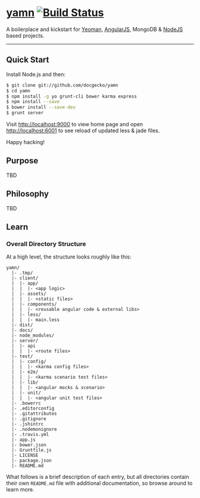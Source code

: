 # [yamn](https://github.com/docgecko/yamn) [![Build Status](https://travis-ci.org/docgecko/yamn.png?branch=master)](https://travis-ci.org/docgecko/yamn)

A boilerplace and kickstart for [Yeoman](http://yeoman.io), [AngularJS](http://angularjs.org), MongoDB & [NodeJS](http://nodejs.org) based projects.

***

## Quick Start

Install Node.js and then:

```sh
$ git clone git://github.com/docgecko/yamn
$ cd yamn
$ npm install -g yo grunt-cli bower karma express
$ npm install --save
$ bower install --save-dev
$ grunt server
```

Visit [http://localhost:9000](http://localhost:9000) to view home page and open [http://localhost:6001](http://localhost:6001) to see reload of updated less & jade files.

Happy hacking!

## Purpose

TBD

## Philosophy

TBD
## Learn

### Overall Directory Structure

At a high level, the structure looks roughly like this:

```
yamn/
  |- .tmp/
  |- client/
  |  |- app/
  |  |  |- <app logic>
  |  |- assets/
  |  |  |- <static files>
  |  |- components/
  |  |  |- <reusable angular code & external libs>
  |  |- less/
  |  |  |- main.less
  |- dist/
  |- docs/
  |- node_modules/
  |- server/
  |  |- api
  |  |  |- <route files>
  |- test/
  |  |- config/
  |  |  |- <karma config files>
  |  |- e2e/
  |  |  |- <karma scenario test files>
  |  |- lib/
  |  |  |- <angular mocks & scenario>
  |  |- unit/
  |  |  |- <angular unit test files>
  |- .bowerrc
  |- .editorconfig
  |- .gitattributes
  |- .gitignore
  |- .jshintrc
  |- .nodemonignore
  |- .travis.yml
  |- app.js
  |- bower.json
  |- Gruntfile.js
  |- LICENSE
  |- package.json
  |- README.md
```


What follows is a brief description of each entry, but all directories contain
their own `README.md` file with additional documentation, so browse around to
learn more.
